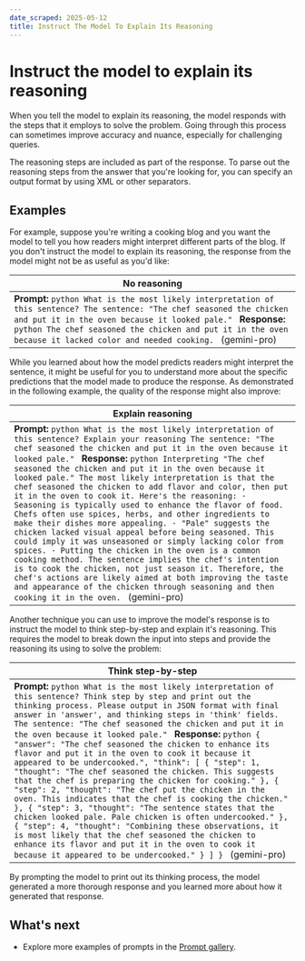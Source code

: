 ```yaml
---
date_scraped: 2025-05-12
title: Instruct The Model To Explain Its Reasoning
---
```


# Instruct the model to explain its reasoning 

When you tell the model to explain its reasoning, the model responds with the steps
that it employs to solve the problem. Going through this process can sometimes improve accuracy and
nuance, especially for challenging queries.

The reasoning steps are included as part of the response. To parse out the reasoning steps from
the answer that you're looking for, you can specify an output format by using XML or other
separators.

## Examples

For example, suppose you're writing a cooking blog and you want the model to tell you how readers
might interpret different parts of the blog. If you don't instruct the model to explain its
reasoning, the response from the model might not be as useful as you'd like:

| No reasoning |
| --- |
| **Prompt:** ```python What is the most likely interpretation of this sentence? The sentence: "The chef seasoned the chicken and put it in the oven because it looked pale." ``` **Response:** ```python The chef seasoned the chicken and put it in the oven because it lacked color and needed cooking. ``` (gemini-pro) |

While you learned about how the model predicts readers might interpret the sentence, it might be
useful for you to understand more about the specific predictions that the model made to produce the
response. As demonstrated in the following example, the quality of the response might also
improve:

| Explain reasoning |
| --- |
| **Prompt:** ```python What is the most likely interpretation of this sentence? Explain your reasoning The sentence: "The chef seasoned the chicken and put it in the oven because it looked pale." ``` **Response:** ```python Interpreting "The chef seasoned the chicken and put it in the oven because it looked pale." The most likely interpretation is that the chef seasoned the chicken to add flavor and color, then put it in the oven to cook it. Here's the reasoning: - Seasoning is typically used to enhance the flavor of food. Chefs often use spices, herbs, and other ingredients to make their dishes more appealing. - "Pale" suggests the chicken lacked visual appeal before being seasoned. This could imply it was unseasoned or simply lacking color from spices. - Putting the chicken in the oven is a common cooking method. The sentence implies the chef's intention is to cook the chicken, not just season it. Therefore, the chef's actions are likely aimed at both improving the taste and appearance of the chicken through seasoning and then cooking it in the oven. ``` (gemini-pro) |

Another technique you can use to improve the model's response is to instruct the model to think
step-by-step and explain it's reasoning. This requires the model to break down the input into steps
and provide the reasoning its using to solve the problem:

| Think step-by-step |
| --- |
| **Prompt:** ```python What is the most likely interpretation of this sentence? Think step by step and print out the thinking process. Please output in JSON format with final answer in 'answer', and thinking steps in 'think' fields. The sentence: "The chef seasoned the chicken and put it in the oven because it looked pale." ``` **Response:** ```python { "answer": "The chef seasoned the chicken to enhance its flavor and put it in the oven to cook it because it appeared to be undercooked.", "think": [ { "step": 1, "thought": "The chef seasoned the chicken. This suggests that the chef is preparing the chicken for cooking." }, { "step": 2, "thought": "The chef put the chicken in the oven. This indicates that the chef is cooking the chicken." }, { "step": 3, "thought": "The sentence states that the chicken looked pale. Pale chicken is often undercooked." }, { "step": 4, "thought": "Combining these observations, it is most likely that the chef seasoned the chicken to enhance its flavor and put it in the oven to cook it because it appeared to be undercooked." } ] } ``` (gemini-pro) |

By prompting the model to print out its thinking process, the model generated a more thorough
response and you learned more about how it generated that response.

## What's next

- Explore more examples of prompts in the
 [Prompt gallery](https://cloud.google.com/vertex-ai/generative-ai/docs/prompt-gallery).